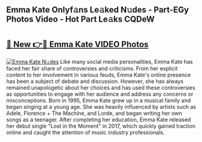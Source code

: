 ## Emma Kate Onlyf𝚊ns Le𝚊ked N𝚞des - Part-EGy Photos Video - Hot Part Le𝚊ks CQDeW

# <h2><a href="http://ac210.deff.icu/?id=Emma+Kate">🔗 New 👉🔴 Emma Kate VIDEO Photos</a></h2>

[![Emma Kate N𝚞des](https://i.imgur.com/rIISA9y.gif)](http://ac210.deff.icu/?id=Emma+Kate)
Like many social media personalities, Emma Kate has faced her fair share of controversies and criticisms. From her explicit content to her involvement in various feuds, Emma Kate's online presence has been a subject of debate and discussion. However, she has always remained unapologetic about her choices and has used these controversies as opportunities to engage with her audience and address any concerns or misconceptions. Born in 1995, Emma Kate grew up in a musical family and began singing at a young age. She was heavily influenced by artists such as Adele, Florence + The Machine, and Lorde, and began writing her own songs as a teenager. After completing her education, Emma Kate released her debut single "Lost in the Moment" in 2017, which quickly gained traction online and caught the attention of music industry professionals.
